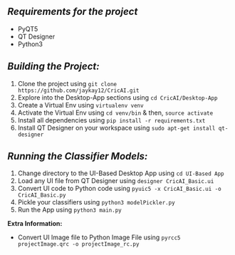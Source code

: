 ## *Requirements for the project*
 - PyQT5
 - QT Designer
 - Python3

## *Building the Project:*
1. Clone the project using `git clone https://github.com/jaykay12/CricAI.git`
2. Explore into the Desktop-App sections using `cd CricAI/Desktop-App`
3. Create a Virtual Env using `virtualenv venv`
4. Activate the Virtual Env using `cd venv/bin` & then, `source activate`
5. Install all dependencies using `pip install -r requirements.txt`
6. Install QT Designer on your workspace using `sudo apt-get install qt-designer`

## *Running the Classifier Models:*
1. Change directory to the UI-Based Desktop App using `cd UI-Based App`
2. Load any UI file from QT Designer using `designer CricAI_Basic.ui`
3. Convert UI code to Python code using `pyuic5 -x CricAI_Basic.ui -o CricAI_Basic.py`
4. Pickle your classifiers using `python3 modelPickler.py`
5. Run the App using `python3 main.py`


**Extra Information:**
 - Convert UI Image file to Python Image File using `pyrcc5 projectImage.qrc -o projectImage_rc.py`
